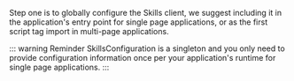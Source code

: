 Step one is to globally configure the Skills client, we suggest including it in the application's entry point for single page
applications, or as the first script tag import in multi-page applications.

::: warning Reminder
SkillsConfiguration is a singleton and you only need to provide configuration information once per your application's
runtime for single page applications.
:::
